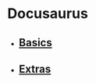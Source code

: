 # Docusaurus

- ## [Basics](/DocusaurausPOC/docs/category/tutorial---basics)
- ## [Extras](/DocusaurausPOC/docs/category/tutorial---extras)
